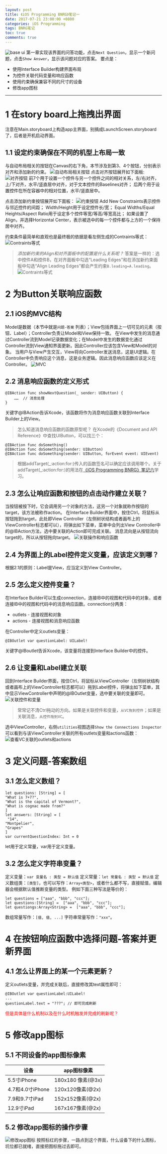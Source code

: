 ```yaml
---
layout: post
title: 《iOS Programming BNRG》笔记一
date: 2017-07-21 23:00:00 +0800
categories: iOS Programming
tags: BNRG笔记
toc: true
comments: true
---
```

![base ui](0721iOSProgrammingBNRG01/img01.png)
第一章实现该界面的问答功能，点击`Next Question`，显示一个新问题，点击`Show Answer`，显示该问题对应的答案。
要点是：
- 使用Interface Builder构建界面布局
- 为控件关联代码变量和响应函数
- 使用约束确保兼容不同的尺寸的设备
- 修改app图标
<!-- more -->
---
# 1 在story board上拖拽出界面
注意在Main.storyboard上构造app主界面，别搞成LaunchScreen.storyboard了，后者是开机启动界面。

## 1.1 设定约束确保在不同的机型上布局一致
与自动布局相关的按钮在Canvas的右下角，本节涉及到第3、4个按钮，分别表示对齐和添加新的约束。
![自动布局相关按钮](0721iOSProgrammingBNRG01/img02.png)
点击对齐按钮展开如下面板:
![对齐按钮](0721iOSProgrammingBNRG01/img03.png)
前7个用于设置一个控件与另一个控件之间的相对关系，左/右对齐，上/下对齐，水平/竖直居中对齐，对于文本控件的Baselines对齐；
后两个用于设置控件在所在容器中的相对位置，水平/竖直居中。
<br>

点击添加新约束按钮展开如下面板：
![约束按钮](0721iOSProgrammingBNRG01/img04.png)
Add New Constraints表示控件与邻近控件的间距；
Width/Height用于设定控件长/宽；
Equal Widths/Equal Heights/Aspect Ratio用于设定多个控件等宽/等高/等宽高比；
如果设置了Align，并选择Horizontal Center，表示被选中的每一个控件都与上方的一个保持居中对齐。

约束条件最简单和直观也是最终极的依据是看左侧生成的Contraints等式：
![Contraints等式](0721iOSProgrammingBNRG01/img05.png)

> *添加新约束的Align和对齐面板中的配置是什么关系呢？*
答案是一样的：选中控件A和控件B，在对齐面板中勾选“Leading Edges”和在添加新约束面板中勾选“Align Leading Edges”都会产生约束`B.leading=A.leading`。
![Contraints等式](0721iOSProgrammingBNRG01/img11.png)

# 2 为Button关联响应函数
## 2.1 iOS的MVC结构
Model是数据（本节中就是`问题-答案` 列表）；View包括界面上一切可见的元素（按钮、Label）；Controller负责让Model和View保持一致。
在View中发生的消息通过Controller流到Model记录数据变化；在Model中发生的数据变化通过Controller流到View通知界面更新。因此Controller应该包含View和Model的对象。
当用户与View产生交互，View将向Controller发送消息，这是UI逻辑。在Controller中负责响应这个消息，这是业务逻辑。因此消息响应函数应该定义在Controller。
![MVC](0721iOSProgrammingBNRG01/img06.png)
## 2.2 消息响应函数的定义形式
``` objc
@IBAction func showNextQuestion(_ sender: UIButton) { 
    ……  // 消息处理
}
```
关键字@IBAction告诉Xcode，该函数将作为消息响应函数关联到Interface Builder上的View。

> 怎么知道消息响应函数的函数原型呢？
> 在Xcode的《Document and API Reference》中查找UIButton，可以找三个：
``` objc
@IBAction func doSomething()
@IBAction func doSomething(sender: UIButton)
@IBAction func doSomething(sender: UIButton, forEvent event: UIEvent)
```
> 根据addTarget(\_:action:for:)传入的函数签名可以确定应该调用哪个。关于addTarget(\_:action:for:)的用法在[《iOS Programming BNRG》笔记六](http://palanceli.com/2017/07/26/2017/0726iOSProgrammingBNRG06/)学习。

## 2.3 怎么让响应函数和按钮的点击动作建立关联？
当按钮被按下时，它会调用另一个对象的方法，这另一个对象就称作按钮的target，该方法被称作action。
在Interface Builder界面中，按住Ctrl，将鼠标从按钮拖到target，此处即View Controller（左侧树状结构或者画布上的ViewController标志都可以），将弹出如下菜单，菜单中会列出View Controller中的@IBAction方法，选中要关联的Action即可完成关联。
消息流向是从按钮流向target的，所以从按钮拖向target。
![关联操作和响应函数](0721iOSProgrammingBNRG01/img07.png)

## 2.4 为界面上的Label控件定义变量，应该定义到哪？
根据2.1的原则：Label是View，应当定义到View Controller。

## 2.5 怎么定义控件变量？
在Interface Builder可以生成connection，连接IB中的视图和代码中的对象，或者连接IB中的视图和代码中的消息响应函数。connection分两类：
- outlets - 连接视图和对象
- actions - 连接视图和消息响应函数

在Controller中定义outlets变量：
``` objc
@IBOutlet var questionLabel: UILabel!
```
关键字@IBoutlet告诉Xcode，该变量将连接到Interface Builder中的控件。

## 2.6 让变量和Label建立关联
回到Interface Builder界面，按住Ctrl，将鼠标从ViewController（左侧树状结构或者画布上的ViewController标志都可以）拖到Label控件，将弹出如下菜单，其中显示ViewController中声明的@IBOutlet变量，选中要关联的变量即可。
![关联控件和变量](0721iOSProgrammingBNRG01/img08.png)

> 常常记不清Ctrl拖动的方向。如果是关联控件和变量，`从VC拖到控件`；如果是关联消息，`从控件拖到VC`。

选中ViewController，右侧`utilities`视图选择`Show the Connections Inspector`可以看到与该ViewController关联的所有outlets变量和actions函数：
![查看VC关联的outlets和actions](0721iOSProgrammingBNRG01/img09.png)

# 3 定义问题-答案数组
## 3.1 怎么定义数组？
``` objc
let questions: [String] = [
"What is 7+7?",
"What is the capital of Vermont?", 
"What is cognac made from?"
]
let answers: [String] = [
 "14",
"Montpelier", 
"Grapes"
]
var currentQuestionIndex: Int = 0
```
let用于定义常量，var用于定义变量。
## 3.2 怎么定义字符串变量？
定义变量：`var 变量名 : 类型 = 默认值`
定义常量：`let 常量名 : 类型 = 默认值`
定义数组类：`[类型]`，也可以写作：`Array<类型>`，或者什么都不写，直接赋值，编辑器会根据默认值推断变量的类型。
例如下面三种写法是等价的：
``` objc
let questions = ["aaa", "bbb", "ccc"];
let questions:[String] =  ["aaa", "bbb", "ccc"];
let questiongs:Array<String> =  ["aaa", "bbb", "ccc"];
```
数组常量写作：`[值, 值, ...]`
字符串常量写作：`"xxx"`。

# 4 在按钮响应函数中选择问题-答案并更新界面
## 4.1 怎么让界面上的某一个元素更新？
定义outlets变量，并完成关联后，直接修改其text属性即可：
``` objc
@IBOutlet var questionLabel:UILabel!
...
questionLabel.text = "???";	// 即可完成刷新
```
<font color=red>但是具体是什么机制以及在什么时机触发并完成的刷新呢？</font>

# 5 修改app图标
## 5.1 不同设备的app图标像素
设备|app图标像素
----|----
5.5寸iPhone|180x180 像素(@3x)
4.7和4.0寸iPhone|120x120像素(@2x)
7.9和9.7寸iPad|152x152像素(@2x)
12.9寸iPad|167x167像素(@2x)

## 5.2 修改app图标的操作步骤
![修改app图标](0721iOSProgrammingBNRG01/img10.png)
按照标红的步骤，一路点到这个界面，什么设备下的什么图标，坑位都已就绪，直接把图标拖过去即可。